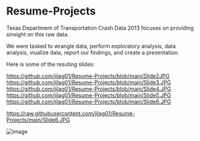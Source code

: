 # Resume-Projects

Texas Department of Transportation Crash Data 2013
focuses on providing sinsight on this raw data.

We were tasked to wrangle data, perform exploratory analysis, data analysis, viualize data, report our findings, and create a presentation.

Here is some of the resuting slides:

https://github.com/jilag01/Resume-Projects/blob/main/Slide2JPG
https://github.com/jilag01/Resume-Projects/blob/main/Slide3.JPG
https://github.com/jilag01/Resume-Projects/blob/main/Slide4.JPG
https://github.com/jilag01/Resume-Projects/blob/main/Slide5.JPG
https://github.com/jilag01/Resume-Projects/blob/main/Slide6.JPG

https://raw.githubusercontent.com/jilag01/Resume-Projects/main/Slide6.JPG


![image](https://user-images.githubusercontent.com/98626091/209404067-3144021e-6e28-48ad-b01d-994c34d4c37f.png)

